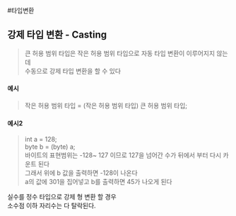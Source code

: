 #타입변환 
## 강제 타입 변환 - Casting
> 큰 허용 범위 타입은 작은 허용 범위 타입으로 자동 타입 변환이 이루어지지 않는데  
> 수동으로 강제 타입 변환을 할 수 있다

#### 예시
> 작은 허용 범위 타입 = (작은 허용 범위 타입) 큰 허용 범위 타입;

#### 예시2
> int a = 128;  
> byte b = (byte) a;  
> 바이트의 표현범위는 -128~ 127 이므로 127을 넘어간 수가 뒤에서 부터 다시 카운트 된다  
> 그래서 위에 b 값을 출력하면 -128이 나온다  
> a의 값에 301을 집어넣고 b를 출력하면 45가 나오게 된다

실수를 정수 타입으로 강제 형 변환 할 경우  
소수점 이하 자리수는 다 탈락된다.
